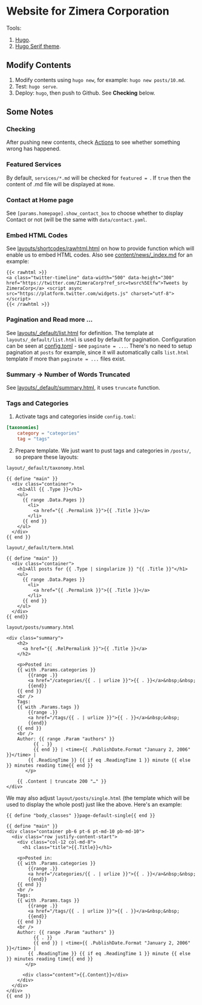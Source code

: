 # Website for Zimera Corporation

Tools:

1.  [Hugo](https://gohugo.io).
2.  [Hugo Serif theme](https://github.com/zerostaticthemes/hugo-serif-theme).

## Modify Contents

1.  Modify contents using `hugo new`, for example: `hugo new posts/10.md`. 
2.  Test: `hugo serve`.
3.  Deploy: `hugo`, then push to Github. See **Checking** below.

## Some Notes

### Checking

After pushing new contents, check [Actions](https://github.com/zimera-corp/zimera-corp.github.io/actions) to see whether something wrong has happened.

### Featured Services

By default, `services/*.md` will be checked for `featured = `. If `true` then the content of .md file will be displayed at `Home`.

### Contact at Home page

See `[params.homepage].show_contact_box` to choose whether to display Contact or not (will be the same with `data/contact.yaml`.

### Embed HTML Codes

See [layouts/shortcodes/rawhtml.html](layouts/shortcodes/rawhtml.html) on how to provide function which will enable us to embed HTML codes. Also see [content/news/_index.md](content/news/_index.md) for an example:

```
{{< rawhtml >}}
<a class="twitter-timeline" data-width="500" data-height="300" href="https://twitter.com/ZimeraCorp?ref_src=twsrc%5Etfw">Tweets by ZimeraCorp</a> <script async src="https://platform.twitter.com/widgets.js" charset="utf-8"></script>
{{< /rawhtml >}}
```

### Pagination and Read more ...

See [layouts/_default/list.html](layouts/_default/list.html) for definition. The template at `layouts/_default/list.html` is used by default for pagination. Configuration can be seen at [config.toml](config.toml) - see `paginate = ...`. There's no need to setup pagination at `posts` for example, since it will automatically calls `list.html` template if more than `paginate = ...` files exist.

### Summary -> Number of Words Truncated

See [layouts/_default/summary.html](layouts/_default/summary.html), it uses `truncate` function.

### Tags and Categories

1. Activate tags and categories inside `config.toml`:

```toml
[taxonomies]
    category = "categories"
    tag = "tags"
```

2. Prepare template. We just want to pust tags and categories in `/posts/`, so prepare these layouts:

`layout/_default/taxonomy.html`

```
{{ define "main" }}
  <div class="container">
    <h1>All {{ .Type }}</h1>
    <ul>
      {{ range .Data.Pages }}
        <li>
          <a href="{{ .Permalink }}">{{ .Title }}</a>
        </li>
      {{ end }}
    </ul>
  </div>
{{ end }}
```

`layout/_default/term.html`

```
{{ define "main" }}
  <div class="container">
    <h1>All posts for {{ .Type | singularize }} "{{ .Title }}"</h1>
    <ul>
      {{ range .Data.Pages }}
        <li>
          <a href="{{ .Permalink }}">{{ .Title }}</a>
        </li>
      {{ end }}
    </ul>
  </div>
{{ end}}
```

`layout/posts/summary.html`

```
<div class="summary">
    <h2>
      <a href="{{ .RelPermalink }}">{{ .Title }}</a>
    </h2>

    <p>Posted in: 
    {{ with .Params.categories }}
        {{range .}}
        <a href="/categories/{{ . | urlize }}">{{ . }}</a>&nbsp;&nbsp;
        {{end}}
    {{ end }}
    <br />
    Tags: 
    {{ with .Params.tags }}
        {{range .}}
        <a href="/tags/{{ . | urlize }}">{{ . }}</a>&nbsp;&nbsp;
        {{end}}
    {{ end }}
    <br />
    Author: {{ range .Param "authors" }}
          {{ . }}
	      {{ end }} | <time>{{ .PublishDate.Format "January 2, 2006" }}</time> | 
        {{ .ReadingTime }} {{ if eq .ReadingTime 1 }} minute {{ else }} minutes reading time{{ end }}
       </p>

    {{ .Content | truncate 200 "…" }}
</div>
```

We may also adjust `layout/posts/single.html` (the template which will be used to display the whole post) just like the above. Here's an example:

```
{{ define "body_classes" }}page-default-single{{ end }}

{{ define "main" }}
<div class="container pb-6 pt-6 pt-md-10 pb-md-10">
  <div class="row justify-content-start">
    <div class="col-12 col-md-8">
      <h1 class="title">{{.Title}}</h1>

    <p>Posted in: 
    {{ with .Params.categories }}
        {{range .}}
        <a href="/categories/{{ . | urlize }}">{{ . }}</a>&nbsp;&nbsp;
        {{end}}
    {{ end }}
    <br />
    Tags: 
    {{ with .Params.tags }}
        {{range .}}
        <a href="/tags/{{ . | urlize }}">{{ . }}</a>&nbsp;&nbsp;
        {{end}}
    {{ end }}
    <br />
    Author: {{ range .Param "authors" }}
          {{ . }}
	      {{ end }} | <time>{{ .PublishDate.Format "January 2, 2006" }}</time> | 
        {{ .ReadingTime }} {{ if eq .ReadingTime 1 }} minute {{ else }} minutes reading time{{ end }}
       </p>

      <div class="content">{{.Content}}</div>
    </div>
  </div>
</div>
{{ end }}
```

